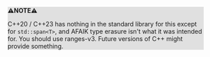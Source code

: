 <div style="margin:2em; background-color: #e0e0e0;">

<strong>⚠️NOTE️️️⚠️</strong>

C++20 / C++23 has nothing in the standard library for this except for `std::span<T>`, and AFAIK type erasure isn't what it was intended for. You should use ranges-v3. Future versions of C++ might provide something.
</div>

